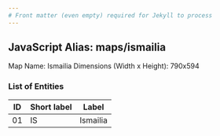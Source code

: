 ```yaml
---
# Front matter (even empty) required for Jekyll to process
---
```


## JavaScript Alias: maps/ismailia

Map Name: Ismailia
Dimensions (Width x Height): 790x594





### List of Entities

ID | Short label | Label
---|---|---|
01|IS|Ismailia

